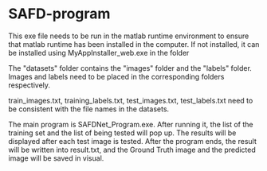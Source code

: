 # SAFD-program

This exe file needs to be run in the matlab runtime environment to ensure that matlab runtime has been installed in the computer. If not installed, it can be installed using MyAppInstaller_web.exe in the folder

The "datasets" folder contains the "images" folder and the "labels" folder. Images and labels need to be placed in the corresponding folders respectively.

train_images.txt, training_labels.txt, test_images.txt, test_labels.txt need to be consistent with the file names in the datasets.


The main program is SAFDNet_Program.exe. After running it, the list of the training set and the list of being tested will pop up. The results will be displayed after each test image is tested. After the program ends, the result will be written into result.txt, and the Ground Truth image and the predicted image will be saved in visual.
